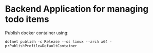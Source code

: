 # Backend Application for managing todo items

Publish docker container using:

```
dotnet publish -c Release --os linux --arch x64 -p:PublishProfile=DefaultContainer
```